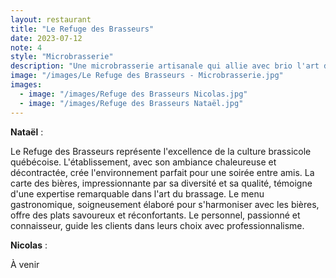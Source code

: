 ```yaml
---
layout: restaurant
title: "Le Refuge des Brasseurs"
date: 2023-07-12
note: 4
style: "Microbrasserie"
description: "Une microbrasserie artisanale qui allie avec brio l'art de la bière et la gastronomie. Découvrez une sélection raffinée de bières brassées sur place et une cuisine réconfortante qui sublime chaque dégustation."
image: "/images/Le Refuge des Brasseurs - Microbrasserie.jpg"
images:
  - image: "/images/Refuge des Brasseurs Nicolas.jpg"
  - image: "/images/Refuge des Brasseurs Nataël.jpg"
---
```


**Nataël** :

Le Refuge des Brasseurs représente l'excellence de la culture brassicole québécoise. L'établissement, avec son ambiance chaleureuse et décontractée, crée l'environnement parfait pour une soirée entre amis. La carte des bières, impressionnante par sa diversité et sa qualité, témoigne d'une expertise remarquable dans l'art du brassage. Le menu gastronomique, soigneusement élaboré pour s'harmoniser avec les bières, offre des plats savoureux et réconfortants. Le personnel, passionné et connaisseur, guide les clients dans leurs choix avec professionnalisme.

**Nicolas** :

À venir

 